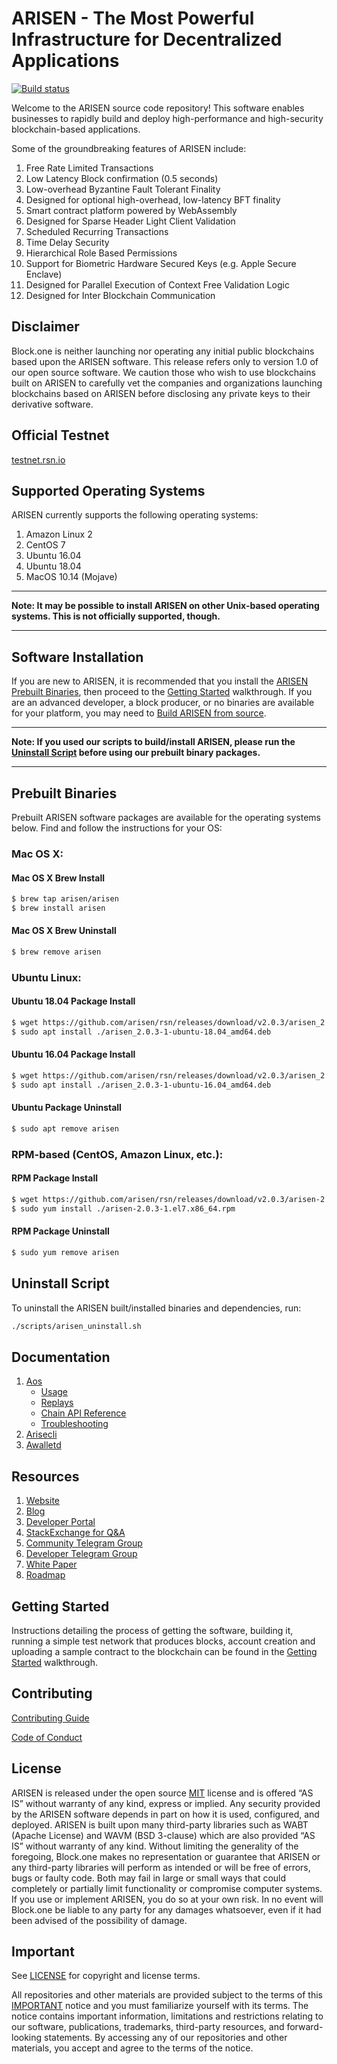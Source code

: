 
# ARISEN - The Most Powerful Infrastructure for Decentralized Applications

[![Build status](https://badge.buildkite.com/370fe5c79410f7d695e4e34c500b4e86e3ac021c6b1f739e20.svg?branch=master)](https://buildkite.com/ARISEN/arisen)

Welcome to the ARISEN source code repository! This software enables businesses to rapidly build and deploy high-performance and high-security blockchain-based applications.

Some of the groundbreaking features of ARISEN include:

1. Free Rate Limited Transactions
1. Low Latency Block confirmation (0.5 seconds)
1. Low-overhead Byzantine Fault Tolerant Finality
1. Designed for optional high-overhead, low-latency BFT finality
1. Smart contract platform powered by WebAssembly
1. Designed for Sparse Header Light Client Validation
1. Scheduled Recurring Transactions
1. Time Delay Security
1. Hierarchical Role Based Permissions
1. Support for Biometric Hardware Secured Keys (e.g. Apple Secure Enclave)
1. Designed for Parallel Execution of Context Free Validation Logic
1. Designed for Inter Blockchain Communication

## Disclaimer

Block.one is neither launching nor operating any initial public blockchains based upon the ARISEN software. This release refers only to version 1.0 of our open source software. We caution those who wish to use blockchains built on ARISEN to carefully vet the companies and organizations launching blockchains based on ARISEN before disclosing any private keys to their derivative software.

## Official Testnet

[testnet.rsn.io](https://testnet.rsn.io/)

## Supported Operating Systems

ARISEN currently supports the following operating systems:  

1. Amazon Linux 2
2. CentOS 7
3. Ubuntu 16.04
4. Ubuntu 18.04
5. MacOS 10.14 (Mojave)

---

**Note: It may be possible to install ARISEN on other Unix-based operating systems. This is not officially supported, though.**

---

## Software Installation

If you are new to ARISEN, it is recommended that you install the [ARISEN Prebuilt Binaries](#prebuilt-binaries), then proceed to the [Getting Started](https://developers.rsn.io/arisen-home/docs) walkthrough. If you are an advanced developer, a block producer, or no binaries are available for your platform, you may need to [Build ARISEN from source](https://arisen.github.io/rsn/latest/install/build-from-source).

---

**Note: If you used our scripts to build/install ARISEN, please run the [Uninstall Script](#uninstall-script) before using our prebuilt binary packages.**

---

## Prebuilt Binaries

Prebuilt ARISEN software packages are available for the operating systems below. Find and follow the instructions for your OS:

### Mac OS X:

#### Mac OS X Brew Install
```sh
$ brew tap arisen/arisen
$ brew install arisen
```
#### Mac OS X Brew Uninstall
```sh
$ brew remove arisen
```

### Ubuntu Linux:

#### Ubuntu 18.04 Package Install
```sh
$ wget https://github.com/arisen/rsn/releases/download/v2.0.3/arisen_2.0.3-1-ubuntu-18.04_amd64.deb
$ sudo apt install ./arisen_2.0.3-1-ubuntu-18.04_amd64.deb
```
#### Ubuntu 16.04 Package Install
```sh
$ wget https://github.com/arisen/rsn/releases/download/v2.0.3/arisen_2.0.3-1-ubuntu-16.04_amd64.deb
$ sudo apt install ./arisen_2.0.3-1-ubuntu-16.04_amd64.deb
```
#### Ubuntu Package Uninstall
```sh
$ sudo apt remove arisen
```

### RPM-based (CentOS, Amazon Linux, etc.):

#### RPM Package Install
```sh
$ wget https://github.com/arisen/rsn/releases/download/v2.0.3/arisen-2.0.3-1.el7.x86_64.rpm
$ sudo yum install ./arisen-2.0.3-1.el7.x86_64.rpm
```
#### RPM Package Uninstall
```sh
$ sudo yum remove arisen
```

## Uninstall Script
To uninstall the ARISEN built/installed binaries and dependencies, run:
```sh
./scripts/arisen_uninstall.sh
```

## Documentation
1. [Aos](http://arisen.github.io/rsn/latest/aos/)
    - [Usage](http://arisen.github.io/rsn/latest/aos/usage/index)
    - [Replays](http://arisen.github.io/rsn/latest/aos/replays/index)
    - [Chain API Reference](http://arisen.github.io/rsn/latest/aos/plugins/chain_api_plugin/api-reference/index)
    - [Troubleshooting](http://arisen.github.io/rsn/latest/aos/troubleshooting/index)
1. [Arisecli](http://arisen.github.io/rsn/latest/arisecli/)
1. [Awalletd](http://arisen.github.io/rsn/latest/awalletd/)

## Resources
1. [Website](https://arisen.network/)
1. [Blog](https://medium.com/arisenio)
1. [Developer Portal](https://developers.arisen.io)
1. [StackExchange for Q&A](https://arisenio.stackexchange.com/)
1. [Community Telegram Group](https://t.me/arisenio)
1. [Developer Telegram Group](https://t.me/arisen_developers)
1. [White Paper](https://github.com/ARISENIO/Documentation/blob/master/TechnicalWhitePaper.md)
1. [Roadmap](https://github.com/ARISENIO/Documentation/blob/master/Roadmap.md)

<a name="gettingstarted"></a>
## Getting Started
Instructions detailing the process of getting the software, building it, running a simple test network that produces blocks, account creation and uploading a sample contract to the blockchain can be found in the [Getting Started](https://developers.rsn.io/arisen-home/docs) walkthrough. 

## Contributing

[Contributing Guide](./CONTRIBUTING.md)

[Code of Conduct](./CONTRIBUTING.md#conduct)

## License

ARISEN is released under the open source [MIT](./LICENSE) license and is offered “AS IS” without warranty of any kind, express or implied. Any security provided by the ARISEN software depends in part on how it is used, configured, and deployed. ARISEN is built upon many third-party libraries such as WABT (Apache License) and WAVM (BSD 3-clause) which are also provided “AS IS” without warranty of any kind. Without limiting the generality of the foregoing, Block.one makes no representation or guarantee that ARISEN or any third-party libraries will perform as intended or will be free of errors, bugs or faulty code. Both may fail in large or small ways that could completely or partially limit functionality or compromise computer systems. If you use or implement ARISEN, you do so at your own risk. In no event will Block.one be liable to any party for any damages whatsoever, even if it had been advised of the possibility of damage.  

## Important

See [LICENSE](./LICENSE) for copyright and license terms.

All repositories and other materials are provided subject to the terms of this [IMPORTANT](./IMPORTANT.md) notice and you must familiarize yourself with its terms.  The notice contains important information, limitations and restrictions relating to our software, publications, trademarks, third-party resources, and forward-looking statements.  By accessing any of our repositories and other materials, you accept and agree to the terms of the notice.
